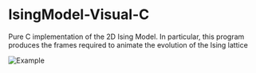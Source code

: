 # IsingModel-Visual-C
Pure C implementation of the 2D Ising Model. In particular, this program produces the frames required to animate the evolution of the Ising lattice

![Example](https://github.com/ethank5149/IsingModel-Visual-C/master/isinganimation.gif)

